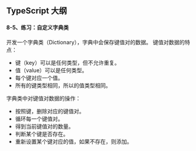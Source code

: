 ## TypeScript 大纲

#### 8-5、练习：自定义字典类
开发一个字典类（Dictionary），字典中会保存键值对的数据。
键值对数据的特点：
- 键（key）可以是任何类型，但不允许重复。
- 值（value）可以是任何类型。
- 每个键对应一个值。
- 所有的键类型相同，所以的值类型相同。

字典类中对键值对数据的操作：
- 按照键，删除对应的键值对。
- 循环每一个键值对。
- 得到当前键值对的数量。
- 判断某个键是否存在。
- 重新设置某个键对应的值，如果不存在，则添加。